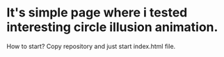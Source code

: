 # It's simple page where i tested interesting circle illusion animation.
 How to start? Copy repository and just start index.html file.
